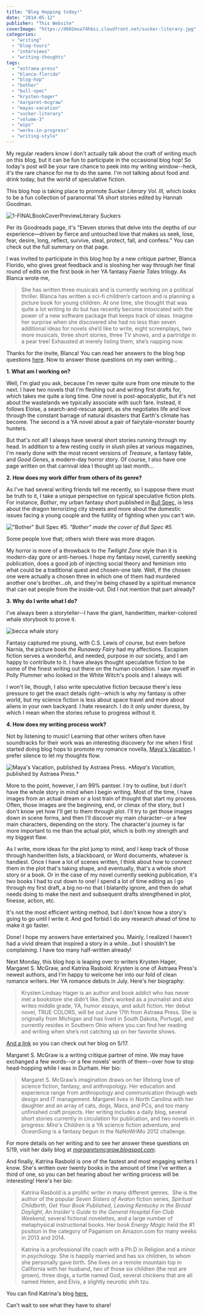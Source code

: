 ```yaml
---
title: "Blog Hopping today!"
date: "2014-05-12"
publisher: "This Website"
coverImage: "https://d602mxa74hbsi.cloudfront.net/sucker-literary.jpg"
categories:
  - "writing"
  - "blog-tours"
  - "interviews"
  - "writing-thoughts"
tags:
  - "astraea-press"
  - "blanca-florido"
  - "blog-hop"
  - "bother"
  - "bull-spec"
  - "krysten-hager"
  - "margaret-mcgraw"
  - "mayas-vacation"
  - "sucker-literary"
  - "volume-3"
  - "wips"
  - "works-in-progress"
  - "writing-style"
---
```


My regular readers know I don't actually talk about the craft of writing much on this blog, but it can be fun to participate in the occasional blog hop! So today's post will be your rare chance to peek into my writing window--heck, it's the rare chance for me to do the same. I'm not talking about food and drink today, but the world of speculative fiction.

This blog hop is taking place to promote _Sucker Literary Vol. III,_ which looks to be a fun collection of paranormal YA short stories edited by Hannah Goodman.

![1-FINALBookCoverPreviewLiterary Suckers](https://d602mxa74hbsi.cloudfront.net/sucker-literary.jpg)

Per its Goodreads page, it's "Eleven stories that delve into the depths of our experience—driven by fierce and untouched love that makes us seek, lose, fear, desire, long, reflect, survive, steal, protect, fall, and confess." You can check out the full summary on that page.

I was invited to participate in this blog hop by a new critique partner, Blanca Florido, who gives great feedback and is sloshing her way through her final round of edits on the first book in her YA fantasy _Faerie Tales_ trilogy. As Blanca wrote me,

> She has written three musicals and is currently working on a political thriller. Blanca has written a sci-fi children’s cartoon and is planning a picture book for young children. At one time, she thought that was quite a lot writing to do but has recently become intoxicated with the power of a new software package that keeps track of ideas. Imagine her surprise when she discovered she had no less than seven additional ideas for novels she’d like to write, eight screenplays, two more musicals, three short stories, three TV shows, and a partridge in a pear tree! Exhausted at merely listing them, she’s napping now.

Thanks for the invite, Blanca! You can read her answers to the blog hop questions [here](http://www.blancaflorido.com/blog-hop-madness/). Now to answer those questions on my own writing...

**1\. What am I working on?**

Well, I'm glad you ask, because I'm never quite sure from one minute to the next. I have two novels that I'm fleshing out and writing first drafts for, which takes me quite a long time. One novel is post-apocalyptic, but it's not about the wastelands we typically associate with such fare. Instead, it follows Eloise, a search-and-rescue agent, as she negotiates life and love through the constant barrage of natural disasters that Earth's climate has become. The second is a YA novel about a pair of fairytale-monster bounty hunters.

But that's not all! I always have several short stories running through my head. In addition to a few resting cozily in slush piles at various magazines, I'm nearly done with the most recent versions of _Treasure_, a fantasy fable, and _Good Genes_, a modern-day horror story. Of course, I also have one page written on that carnival idea I thought up last month...

**2\. How does my work differ from others of its genre?**

As I've had several writing friends tell me recently, so I suppose there must be truth to it, I take a unique perspective on typical speculative fiction plots. For instance, _Bother_, my urban fantasy short published in [Bull Spec,](http://bullspec.com/ "Bull Spec") is less about the dragon terrorizing city streets and more about the domestic issues facing a young couple and the futility of fighting when you can't win.

!["Bother" Bull Spec #5.](https://d2ypg8o05lff0b.cloudfront.net/wp-content/uploads/sites/3/2011/04/bullspec-05-page001.jpg) *"Bother" made the cover of _Bull Spec_ #5.*

Some people love that; others wish there was more dragon.

My horror is more of a throwback to the _Twilight Zone_ style than it is modern-day gore or anti-heroes. I hope my fantasy novel, currently seeking publication, does a good job of injecting social theory and feminism into what could be a traditional quest and chosen-one tale. Well, if the chosen one were actually a chosen three in which one of them had murdered another one's brother...oh, and they're being chased by a spiritual menance that can eat people from the inside-out. Did I not mention that part already?

**3\. Why do I write what I do?**

I've always been a storyteller--I have the giant, handwritten, marker-colored whale storybook to prove it.

![becca whale story](https://d2ypg8o05lff0b.cloudfront.net/wp-content/uploads/sites/3/2014/05/becca-whale-story-500x375.jpg)

Fantasy captured me young, with C.S. Lewis of course, but even before Narnia, the picture book _the Runaway Fairy_ had my affections. Escapism fiction serves a wonderful, and needed, purpose in our society, and I am happy to contribute to it. I have always thought speculative fiction to be some of the finest writing out there on the human condition. I saw myself in Polly Plummer who looked in the White Witch's pools and I always will.

I won't lie, though, I also write speculative fiction because there's less pressure to get the exact details right--which is why my fantasy is other world, but my science fiction is less about space travel and more about aliens in your own backyard. I hate research. I do it only under duress, by which I mean when the stories refuse to progress without it.

**4\. How does my writing process work?**

Not by listening to music! Learning that other writers often have soundtracks for their work was an interesting discovery for me when I first started doing blog hops to promote my romance novella, [Maya's Vacation](/creative-works/mayas-vacation/). I prefer silence to let my thoughts flow.

![Maya's Vacation, published by Astraea Press.](https://d2ypg8o05lff0b.cloudfront.net/wp-content/uploads/sites/3/2014/05/Mayas-Vacation-300-x-450-200x300.jpg) _*Maya's Vacation,_ published by Astraea Press.*

More to the point, however, I am 99% pantser. I try to outline, but I don't have the whole story in mind when I begin writing. Most of the time, I have images from an actual dream or a lost train of thought that start my process. Often, those images are the beginning, end, or climax of the story, but I don't know yet how I'll get to them through plot. I'll try to get those images down in scene forms, and then I'll discover my main character--or a few main characters, depending on the story. The character's journey is far more important to me than the actual plot, which is both my strength and my biggest flaw.

As I write, more ideas for the plot jump to mind, and I keep track of those through handwritten lists, a blackboard, or Word documents, whatever is handiest. Once I have a lot of scenes written, I think about how to connect them in the plot that's taking shape, and eventually, that's a whole short story or a book. Or in the case of my novel currently seeking publication, it's two books I had to cut down to one! I spend a lot of time editing as I go through my first draft, a big no-no that I blatantly ignore, and then do what needs doing to make the next and subsequent drafts strengthened in plot, finesse, action, etc.

It's not the most efficient writing method, but I don't know how a story's going to go until I write it. And god forbid I do any research ahead of time to make it go faster.

Done! I hope my answers have entertained you. Mainly, I realized I haven't had a vivid dream that inspired a story in a while...but I shouldn't be complaining. I have too many half-written already!

Next Monday, this blog hop is leaping over to writers Krysten Hager, Margaret S. McGraw, and Katrina Rasbold. Krysten is one of Astraea Press's newest authors, and I'm happy to welcome her into our fold of clean romance writers. Her YA romance debuts in July. Here's her biography:

> Krysten Lindsay Hager is an author and book addict who has never met a bookstore she didn't like. She’s worked as a journalist and also writes middle grade, YA, humor essays, and adult fiction. Her debut novel, TRUE COLORS, will be out June 17th from Astraea Press. She is originally from Michigan and has lived in South Dakota, Portugal, and currently resides in Southern Ohio where you can find her reading and writing when she’s not catching up on her favorite shows.

[And a link](http://www.krystenlindsay.com/blog.html) so you can check out her blog on 5/17.

Margaret S. McGraw is a writing critique partner of mine. We may have exchanged a few words--or a few novels' worth of them--over how to stop head-hopping while I was in Durham. Her bio:

> Margaret S. McGraw’s imagination draws on her lifelong love of science fiction, fantasy, and anthropology. Her education and experience range from anthropology and communication through web design and IT management. Margaret lives in North Carolina with her daughter and an array of cats, dogs, Macs, and PCs, and too many unfinished craft projects. Her writing includes a daily blog, several short stories currently in circulation for publication, and two novels in progress: _Mira's Children_ is a YA science fiction adventure, and _OceanSong_ is a fantasy begun in the NaNoWriMo 2012 challenge.

For more details on her writing and to see her answer these questions on 5/19, visit her daily blog at _[margaretsmcgraw.blogspot.com](http://margaretsmcgraw.blogspot.com)_.

And finally, Katrina Rasbold is one of the fastest and most engaging writers I know. She's written over twenty books in the amount of time I've written a third of one, so you can bet hearing about her writing process will be interesting! Here's her bio:

> Katrina Rasbold is a prolific writer in many different genres.  She is the author of the popular _Seven Sisters of Avalon_ fiction series, _Spiritual Childbirth_, _Get Your Book Published_, _Leaving Kentucky in the Broad Daylight_, _An Insider's Guide to the General Hospital Fan Club Weekend_, several fictional novelettes, and a large number of metaphysical instructional books. Her book _Energy Magic_ held the #1 position in the category of Paganism on Amazon.com for many weeks in 2013 and 2014.
>
> Katrina is a professional life coach with a Ph.D in Religion and a minor in psychology. She is happily married and has six children, to whom she personally gave birth. She lives on a remote mountain top in California with her husband, two of those six children (the rest are grown), three dogs, a turtle named God, several chickens that are all named Helen, and Elvis, a slightly neurotic shih tzu.

You can find Katrina's blog [here.](http://katrinarasbold.com/)

Can't wait to see what they have to share!
